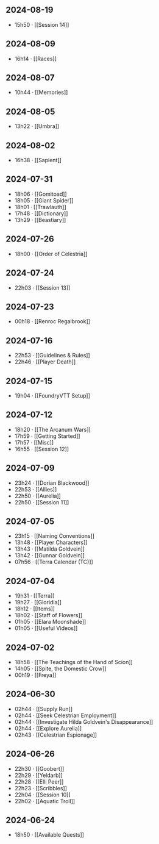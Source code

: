 ## 2024-08-19
-  15h50 · [[Session 14]]
## 2024-08-09
-  16h14 · [[Races]]
## 2024-08-07
-  10h44 · [[Memories]]
## 2024-08-05
-  13h22 · [[Umbra]]
## 2024-08-02
-  16h38 · [[Sapient]]
## 2024-07-31
-  18h06 · [[Gomitoad]]
-  18h05 · [[Giant Spider]]
-  18h01 · [[Trawlauth]]
-  17h48 · [[Dictionary]]
-  13h29 · [[Beastiary]]
## 2024-07-26
-  18h00 · [[Order of Celestria]]
## 2024-07-24
-  22h03 · [[Session 13]]
## 2024-07-23
-  00h18 · [[Renroc Regalbrook]]
## 2024-07-16
-  22h53 · [[Guidelines & Rules]]
-  22h46 · [[Player Death]]
## 2024-07-15
-  19h04 · [[FoundryVTT Setup]]
## 2024-07-12
-  18h20 · [[The Arcanum Wars]]
-  17h59 · [[Getting Started]]
-  17h57 · [[Misc]]
-  16h55 · [[Session 12]]
## 2024-07-09
-  23h24 · [[Dorian Blackwood]]
-  22h53 · [[Allies]]
-  22h50 · [[Aurelia]]
-  22h50 · [[Session 11]]
## 2024-07-05
-  23h15 · [[Naming Conventions]]
-  13h48 · [[Player Characters]]
-  13h43 · [[Matilda Goldvein]]
-  13h42 · [[Gunnar Goldvein]]
-  07h56 · [[Terra Calendar (TC)]]
## 2024-07-04
-  19h31 · [[Terra]]
-  19h27 · [[Gloridia]]
-  18h12 · [[Items]]
-  18h02 · [[Staff of Flowers]]
-  01h05 · [[Elara Moonshade]]
-  01h05 · [[Useful Videos]]
## 2024-07-02
-  18h58 · [[The Teachings of the Hand of Scion]]
-  14h05 · [[Spite, the Domestic Crow]]
-  00h19 · [[Freya]]
## 2024-06-30
-  02h44 · [[Supply Run]]
-  02h44 · [[Seek Celestrian Employment]]
-  02h44 · [[Investigate Hilda Goldvein's Disappearance]]
-  02h44 · [[Explore Aurelia]]
-  02h43 · [[Celestrian Espionage]]
## 2024-06-26
-  22h30 · [[Goobert]]
-  22h29 · [[Yeldarb]]
-  22h28 · [[Elli Peer]]
-  22h23 · [[Scribbles]]
-  22h04 · [[Session 10]]
-  22h02 · [[Aquatic Troll]]
## 2024-06-24
-  18h50 · [[Available Quests]]
